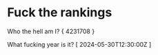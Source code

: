 # Fuck the rankings

Who the hell am I?
{ 4231708 }

What fucking year is it?
[ 2024-05-30T12:30:00Z ]
